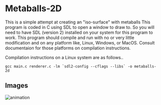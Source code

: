 
# Metaballs-2D
This is a simple attempt at creating an "iso-surface" with metaballs
This program is coded in C using SDL to open a window to draw to. So you
will need to have SDL (version 2) installed on your system for this program to work.
This program should compile and run with no or very little modification and on 
any platform like, Linux, Windows, or MacOS. Consult documentaion for those platforms on
compilation instructions.

Compilation instructions on a Linux system are as follows..

	gcc main.c renderer.c -lm `sdl2-config --cflags --libs` -o metaballs-2d
    

## Images 
![animation](https://i.imgur.com/mIeGoZM.gif)
